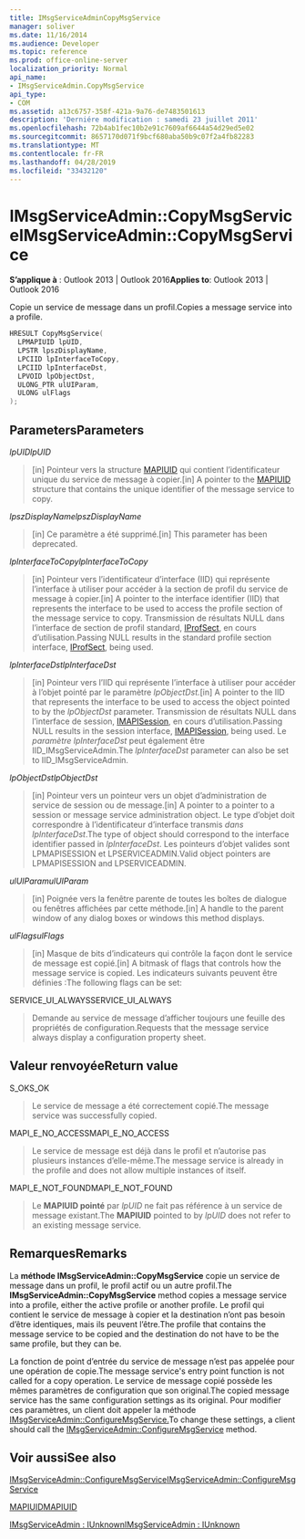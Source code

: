 ```yaml
---
title: IMsgServiceAdminCopyMsgService
manager: soliver
ms.date: 11/16/2014
ms.audience: Developer
ms.topic: reference
ms.prod: office-online-server
localization_priority: Normal
api_name:
- IMsgServiceAdmin.CopyMsgService
api_type:
- COM
ms.assetid: a13c6757-358f-421a-9a76-de7483501613
description: 'Derniére modification : samedi 23 juillet 2011'
ms.openlocfilehash: 72b4ab1fec10b2e91c7609af6644a54d29ed5e02
ms.sourcegitcommit: 8657170d071f9bcf680aba50b9c07f2a4fb82283
ms.translationtype: MT
ms.contentlocale: fr-FR
ms.lasthandoff: 04/28/2019
ms.locfileid: "33432120"
---
```

# <a name="imsgserviceadmincopymsgservice"></a><span data-ttu-id="e9f3f-103">IMsgServiceAdmin::CopyMsgService</span><span class="sxs-lookup"><span data-stu-id="e9f3f-103">IMsgServiceAdmin::CopyMsgService</span></span>

  
  
<span data-ttu-id="e9f3f-104">**S’applique à** : Outlook 2013 | Outlook 2016</span><span class="sxs-lookup"><span data-stu-id="e9f3f-104">**Applies to**: Outlook 2013 | Outlook 2016</span></span> 
  
<span data-ttu-id="e9f3f-105">Copie un service de message dans un profil.</span><span class="sxs-lookup"><span data-stu-id="e9f3f-105">Copies a message service into a profile.</span></span> 
  
```cpp
HRESULT CopyMsgService(
  LPMAPIUID lpUID,
  LPSTR lpszDisplayName,
  LPCIID lpInterfaceToCopy,
  LPCIID lpInterfaceDst,
  LPVOID lpObjectDst,
  ULONG_PTR ulUIParam,
  ULONG ulFlags
);
```

## <a name="parameters"></a><span data-ttu-id="e9f3f-106">Parameters</span><span class="sxs-lookup"><span data-stu-id="e9f3f-106">Parameters</span></span>

 <span data-ttu-id="e9f3f-107">_lpUID_</span><span class="sxs-lookup"><span data-stu-id="e9f3f-107">_lpUID_</span></span>
  
> <span data-ttu-id="e9f3f-108">[in] Pointeur vers la structure [MAPIUID](mapiuid.md) qui contient l’identificateur unique du service de message à copier.</span><span class="sxs-lookup"><span data-stu-id="e9f3f-108">[in] A pointer to the [MAPIUID](mapiuid.md) structure that contains the unique identifier of the message service to copy.</span></span> 
    
 <span data-ttu-id="e9f3f-109">_lpszDisplayName_</span><span class="sxs-lookup"><span data-stu-id="e9f3f-109">_lpszDisplayName_</span></span>
  
> <span data-ttu-id="e9f3f-110">[in] Ce paramètre a été supprimé.</span><span class="sxs-lookup"><span data-stu-id="e9f3f-110">[in] This parameter has been deprecated.</span></span> 
    
 <span data-ttu-id="e9f3f-111">_lpInterfaceToCopy_</span><span class="sxs-lookup"><span data-stu-id="e9f3f-111">_lpInterfaceToCopy_</span></span>
  
> <span data-ttu-id="e9f3f-112">[in] Pointeur vers l’identificateur d’interface (IID) qui représente l’interface à utiliser pour accéder à la section de profil du service de message à copier.</span><span class="sxs-lookup"><span data-stu-id="e9f3f-112">[in] A pointer to the interface identifier (IID) that represents the interface to be used to access the profile section of the message service to copy.</span></span> <span data-ttu-id="e9f3f-113">Transmission de résultats NULL dans l’interface de section de profil standard, [IProfSect](iprofsectimapiprop.md), en cours d’utilisation.</span><span class="sxs-lookup"><span data-stu-id="e9f3f-113">Passing NULL results in the standard profile section interface, [IProfSect](iprofsectimapiprop.md), being used.</span></span>
    
 <span data-ttu-id="e9f3f-114">_lpInterfaceDst_</span><span class="sxs-lookup"><span data-stu-id="e9f3f-114">_lpInterfaceDst_</span></span>
  
> <span data-ttu-id="e9f3f-115">[in] Pointeur vers l’IID qui représente l’interface à utiliser pour accéder à l’objet pointé par le paramètre _lpObjectDst._</span><span class="sxs-lookup"><span data-stu-id="e9f3f-115">[in] A pointer to the IID that represents the interface to be used to access the object pointed to by the  _lpObjectDst_ parameter.</span></span> <span data-ttu-id="e9f3f-116">Transmission de résultats NULL dans l’interface de session, [IMAPISession](imapisessioniunknown.md), en cours d’utilisation.</span><span class="sxs-lookup"><span data-stu-id="e9f3f-116">Passing NULL results in the session interface, [IMAPISession](imapisessioniunknown.md), being used.</span></span> <span data-ttu-id="e9f3f-117">Le  _paramètre lpInterfaceDst_ peut également être IID_IMsgServiceAdmin.</span><span class="sxs-lookup"><span data-stu-id="e9f3f-117">The  _lpInterfaceDst_ parameter can also be set to IID_IMsgServiceAdmin.</span></span> 
    
 <span data-ttu-id="e9f3f-118">_lpObjectDst_</span><span class="sxs-lookup"><span data-stu-id="e9f3f-118">_lpObjectDst_</span></span>
  
> <span data-ttu-id="e9f3f-119">[in] Pointeur vers un pointeur vers un objet d’administration de service de session ou de message.</span><span class="sxs-lookup"><span data-stu-id="e9f3f-119">[in] A pointer to a pointer to a session or message service administration object.</span></span> <span data-ttu-id="e9f3f-120">Le type d’objet doit correspondre à l’identificateur d’interface transmis  _dans lpInterfaceDst_.</span><span class="sxs-lookup"><span data-stu-id="e9f3f-120">The type of object should correspond to the interface identifier passed in  _lpInterfaceDst_.</span></span> <span data-ttu-id="e9f3f-121">Les pointeurs d’objet valides sont LPMAPISESSION et LPSERVICEADMIN.</span><span class="sxs-lookup"><span data-stu-id="e9f3f-121">Valid object pointers are LPMAPISESSION and LPSERVICEADMIN.</span></span>
    
 <span data-ttu-id="e9f3f-122">_ulUIParam_</span><span class="sxs-lookup"><span data-stu-id="e9f3f-122">_ulUIParam_</span></span>
  
> <span data-ttu-id="e9f3f-123">[in] Poignée vers la fenêtre parente de toutes les boîtes de dialogue ou fenêtres affichées par cette méthode.</span><span class="sxs-lookup"><span data-stu-id="e9f3f-123">[in] A handle to the parent window of any dialog boxes or windows this method displays.</span></span>
    
 <span data-ttu-id="e9f3f-124">_ulFlags_</span><span class="sxs-lookup"><span data-stu-id="e9f3f-124">_ulFlags_</span></span>
  
> <span data-ttu-id="e9f3f-125">[in] Masque de bits d’indicateurs qui contrôle la façon dont le service de message est copié.</span><span class="sxs-lookup"><span data-stu-id="e9f3f-125">[in] A bitmask of flags that controls how the message service is copied.</span></span> <span data-ttu-id="e9f3f-126">Les indicateurs suivants peuvent être définies :</span><span class="sxs-lookup"><span data-stu-id="e9f3f-126">The following flags can be set:</span></span>
    
<span data-ttu-id="e9f3f-127">SERVICE_UI_ALWAYS</span><span class="sxs-lookup"><span data-stu-id="e9f3f-127">SERVICE_UI_ALWAYS</span></span> 
  
> <span data-ttu-id="e9f3f-128">Demande au service de message d’afficher toujours une feuille des propriétés de configuration.</span><span class="sxs-lookup"><span data-stu-id="e9f3f-128">Requests that the message service always display a configuration property sheet.</span></span>
    
## <a name="return-value"></a><span data-ttu-id="e9f3f-129">Valeur renvoyée</span><span class="sxs-lookup"><span data-stu-id="e9f3f-129">Return value</span></span>

<span data-ttu-id="e9f3f-130">S_OK</span><span class="sxs-lookup"><span data-stu-id="e9f3f-130">S_OK</span></span> 
  
> <span data-ttu-id="e9f3f-131">Le service de message a été correctement copié.</span><span class="sxs-lookup"><span data-stu-id="e9f3f-131">The message service was successfully copied.</span></span>
    
<span data-ttu-id="e9f3f-132">MAPI_E_NO_ACCESS</span><span class="sxs-lookup"><span data-stu-id="e9f3f-132">MAPI_E_NO_ACCESS</span></span> 
  
> <span data-ttu-id="e9f3f-133">Le service de message est déjà dans le profil et n’autorise pas plusieurs instances d’elle-même.</span><span class="sxs-lookup"><span data-stu-id="e9f3f-133">The message service is already in the profile and does not allow multiple instances of itself.</span></span>
    
<span data-ttu-id="e9f3f-134">MAPI_E_NOT_FOUND</span><span class="sxs-lookup"><span data-stu-id="e9f3f-134">MAPI_E_NOT_FOUND</span></span> 
  
> <span data-ttu-id="e9f3f-135">Le **MAPIUID pointé** par  _lpUID_ ne fait pas référence à un service de message existant.</span><span class="sxs-lookup"><span data-stu-id="e9f3f-135">The **MAPIUID** pointed to by  _lpUID_ does not refer to an existing message service.</span></span> 
    
## <a name="remarks"></a><span data-ttu-id="e9f3f-136">Remarques</span><span class="sxs-lookup"><span data-stu-id="e9f3f-136">Remarks</span></span>

<span data-ttu-id="e9f3f-137">La **méthode IMsgServiceAdmin::CopyMsgService** copie un service de message dans un profil, le profil actif ou un autre profil.</span><span class="sxs-lookup"><span data-stu-id="e9f3f-137">The **IMsgServiceAdmin::CopyMsgService** method copies a message service into a profile, either the active profile or another profile.</span></span> <span data-ttu-id="e9f3f-138">Le profil qui contient le service de message à copier et la destination n’ont pas besoin d’être identiques, mais ils peuvent l’être.</span><span class="sxs-lookup"><span data-stu-id="e9f3f-138">The profile that contains the message service to be copied and the destination do not have to be the same profile, but they can be.</span></span> 
  
<span data-ttu-id="e9f3f-139">La fonction de point d’entrée du service de message n’est pas appelée pour une opération de copie.</span><span class="sxs-lookup"><span data-stu-id="e9f3f-139">The message service's entry point function is not called for a copy operation.</span></span> <span data-ttu-id="e9f3f-140">Le service de message copié possède les mêmes paramètres de configuration que son original.</span><span class="sxs-lookup"><span data-stu-id="e9f3f-140">The copied message service has the same configuration settings as its original.</span></span> <span data-ttu-id="e9f3f-141">Pour modifier ces paramètres, un client doit appeler la méthode [IMsgServiceAdmin::ConfigureMsgService.](imsgserviceadmin-configuremsgservice.md)</span><span class="sxs-lookup"><span data-stu-id="e9f3f-141">To change these settings, a client should call the [IMsgServiceAdmin::ConfigureMsgService](imsgserviceadmin-configuremsgservice.md) method.</span></span> 
  
## <a name="see-also"></a><span data-ttu-id="e9f3f-142">Voir aussi</span><span class="sxs-lookup"><span data-stu-id="e9f3f-142">See also</span></span>



[<span data-ttu-id="e9f3f-143">IMsgServiceAdmin::ConfigureMsgService</span><span class="sxs-lookup"><span data-stu-id="e9f3f-143">IMsgServiceAdmin::ConfigureMsgService</span></span>](imsgserviceadmin-configuremsgservice.md)
  
[<span data-ttu-id="e9f3f-144">MAPIUID</span><span class="sxs-lookup"><span data-stu-id="e9f3f-144">MAPIUID</span></span>](mapiuid.md)
  
[<span data-ttu-id="e9f3f-145">IMsgServiceAdmin : IUnknown</span><span class="sxs-lookup"><span data-stu-id="e9f3f-145">IMsgServiceAdmin : IUnknown</span></span>](imsgserviceadminiunknown.md)

